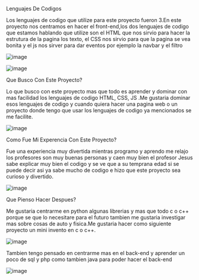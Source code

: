 
Lenguajes De Codigos

Los lenguajes de codigo que utilize para este proyecto fueron 3.En este proyecto nos centramos en hacer el front-end,los dos lenguajes de codigo que estamos hablando que utilize son el HTML que nos sirvio para hacer la estrutura de la pagina los texto, el CSS nos sirvio para que la pagina se vea bonita y el js nos sirver para dar eventos por ejemplo la navbar y el filtro

![image](https://github.com/alex21232/trafonet/assets/110498995/7c0dc7d1-d709-49d3-a694-c6fe7bb0531c)

![image](https://github.com/alex21232/PaintSplas/assets/110498995/244702f7-a922-42e9-b2e9-88a13f7a86f5)



Que Busco Con Este Proyecto?

Lo que busco con este proyecto mas que todo es aprender y dominar con mas facilidad los lenguajes de codigo HTML, CSS, JS .Me gustaria dominar esos lenguajes de codigo y cuando quiera hacer una pagina web o un proyecto donde tengo que usar los lenguajes de codigo ya mencionados se me facilite.

![image](https://github.com/alex21232/trafonet/assets/110498995/bb97b01d-3868-4e28-9bd6-555c8a9cd1eb)



Como Fue Mi Experencia Con Este Proyecto?

Fue una experiencia muy divertida mientras programo y aprendo me relajo los profesores son muy buenas personas y caen muy bien el profesor Jesus sabe explicar muy bien el codigo y se ve que a su temprana edad si se puede decir asi ya sabe mucho de codigo e hizo que este proyecto sea curioso y divertido.

![image](https://github.com/alex21232/trafonet/assets/110498995/e12b3ed8-3779-42c8-88ae-84f836f76fd4)



Que Pienso Hacer Despues?

 Me gustaria centrarme en python algunas librerias y mas que todo c o c++ porque se que lo necesitare para el futuro tambien me gustaria investigar mas sobre cosas de auto y fisica.Me gustaria hacer como siguiente proyecto un mini invento en c o c++.

![image](https://github.com/alex21232/trafonet/assets/110498995/929c7cde-614e-4815-9a1a-3b89d27fcdda)

Tambien tengo pensado en centrarme mas en el back-end y aprender un poco de sql y php como tambien java para poder hacer el back-end

![image](https://github.com/alex21232/PaintSplas/assets/110498995/46a8f371-b914-41a1-8e89-08e7c8b788a3)

